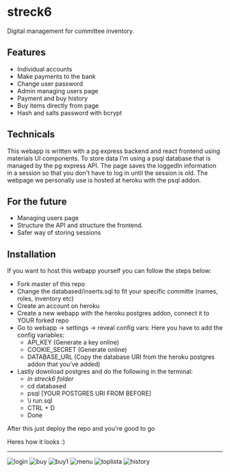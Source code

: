 # streck6
Digital management for committee inventory.

## Features
* Individual accounts 
* Make payments to the bank
* Change user password
* Admin managing users page
* Payment and buy history
* Buy items directly from page
* Hash and salts password with bcrypt

## Technicals 
This webapp is written with a pg express backend and react frontend using materials UI components. 
To store data I'm using a psql database that is managed by the pg express API. The page saves the 
loggedIn information in a session so that you don't have to log in until the session is old. The 
webpage we personally use is hosted at heroku with the psql addon. 

## For the future
* Managing users page
* Structure the API and structure the frontend.
* Safer way of storing sessions

## Installation

If you want to host this webapp yourself you can follow the steps below:

- Fork master of this repo
- Change the databased/inserts.sql to fit your specific committe (names, roles, inventory etc)
- Create an account on heroku
- Create a new webapp with the heroku postgres addon, connect it to YOUR forked repo 
- Go to webapp -> settings -> reveal config vars: Here you have to add the config variables:
	- API_KEY (Generate a key online) 
	- COOKIE_SECRET (Generate online)
	- DATABASE_URL (Copy the database URI from the heroku postgres addon that you've added)
- Lastly download postgres and do the following in the terminal:
	- *in streck6 folder*
	- cd databased
	- psql [YOUR POSTGRES URI FROM BEFORE]
	- \i run.sql
	- CTRL + D
	- Done

After this just deploy the repo and you're good to go

Heres how it looks :)

---
![login](https://user-images.githubusercontent.com/38735934/139346592-559ea7a3-d354-410d-be6c-52cb5eb463e8.PNG)
![buy](https://user-images.githubusercontent.com/38735934/139346596-9c69d767-a5b0-43ba-9585-a27b0b6eb744.PNG)
![buy1](https://user-images.githubusercontent.com/38735934/139346597-9abf9585-10d9-40e8-8d7a-877f518dd8f9.PNG)
![menu](https://user-images.githubusercontent.com/38735934/139346594-18dfcc7b-585e-4cad-af90-0da701f1e195.PNG)
![toplista](https://user-images.githubusercontent.com/38735934/139346595-12cf91c7-eee7-47e1-b412-a64b6e48e11c.PNG)
![history](https://user-images.githubusercontent.com/38735934/139346598-bf3e31a9-5bf2-4cbc-823d-43bedbd1825b.PNG)
